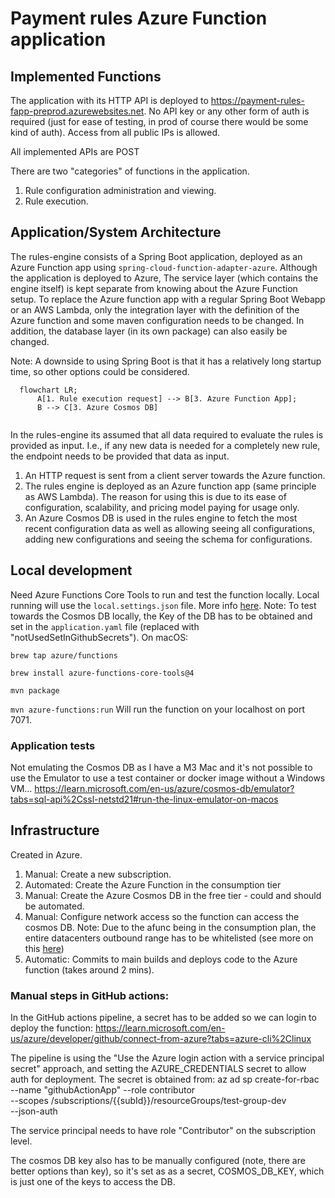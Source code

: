 # Payment rules Azure Function application

## Implemented Functions
The application with its HTTP API is deployed to https://payment-rules-fapp-preprod.azurewebsites.net. No API key or any other form of auth
is required (just for ease of testing, in prod of course there would be some kind of auth). Access from all public IPs is allowed. 

All implemented APIs are
POST 

There are two "categories" of functions in the application.
1. Rule configuration administration and viewing. 
2. Rule execution. 



## Application/System Architecture
The rules-engine consists of a Spring Boot application, deployed as an Azure Function app using `spring-cloud-function-adapter-azure`. 
Although the application is deployed to Azure, The service layer (which contains the engine itself) is kept separate from 
knowing about the Azure Function setup. To replace the Azure function app with a regular Spring Boot Webapp or an AWS Lambda, 
only the integration layer with the definition of the Azure function and some maven configuration needs to be changed.
In addition, the database layer (in its own package) can also easily be changed. 

Note: A downside to using Spring Boot is that it has a relatively long startup time, so other options could be considered.

```mermaid
  flowchart LR;
      A[1. Rule execution request] --> B[3. Azure Function App];
      B --> C[3. Azure Cosmos DB]
      
```

In the rules-engine its assumed that all data required to evaluate the rules is provided as input. 
I.e., if any new data is needed for a completely new rule, the endpoint needs to be provided that data as input. 

1. An HTTP request is sent from a client server towards the Azure function.
2. The rules engine is deployed as an Azure function app (same principle as AWS Lambda). The reason for using this is due to its 
ease of configuration, scalability, and pricing model paying for usage only. 
3. An Azure Cosmos DB is used in the rules engine to fetch the most recent configuration data as well as allowing seeing all configurations, adding new configurations and seeing the schema for configurations.



## Local development

Need Azure Functions Core Tools to run and test the function locally.
Local running will use the `local.settings.json` file. More info [here](https://learn.microsoft.com/en-us/azure/azure-functions/functions-run-local?tabs=macos%2Cisolated-process%2Cnode-v4%2Cpython-v2%2Chttp-trigger%2Ccontainer-apps&pivots=programming-language-java).
Note: To test towards the Cosmos DB locally, the Key of the DB has to be obtained and set in the `application.yaml` file (replaced with "notUsedSetInGithubSecrets").
On macOS:

`
brew tap azure/functions
`

`
brew install azure-functions-core-tools@4
`

`
mvn package
`

`
mvn azure-functions:run
`
 Will run the function on your localhost on port 7071.

### Application tests
Not emulating the Cosmos DB as I have a M3 Mac and it's not possible to use the Emulator to
use a test container or docker image without a Windows VM...
https://learn.microsoft.com/en-us/azure/cosmos-db/emulator?tabs=sql-api%2Cssl-netstd21#run-the-linux-emulator-on-macos 



## Infrastructure
Created in Azure.

1. Manual: Create a new subscription.
2. Automated: Create the Azure Function in the consumption tier
3. Manual: Create the Azure Cosmos DB in the free tier - could and should be automated.
4. Manual: Configure network access so the function can access the cosmos DB.
Note: Due to the afunc being in the consumption plan, the entire datacenters outbound range has to be whitelisted (see more on this [here](https://learn.microsoft.com/en-gb/azure/azure-functions/ip-addresses?tabs=portal#find-outbound-ip-addresses))
5. Automatic: Commits to main builds and deploys code to the Azure function (takes around 2 mins).


### Manual steps in GitHub actions:

In the GitHub actions pipeline, a secret has to be added so we can login to deploy the function:
https://learn.microsoft.com/en-us/azure/developer/github/connect-from-azure?tabs=azure-cli%2Clinux

The pipeline is using the "Use the Azure login action with a service principal secret" approach, and setting
the AZURE_CREDENTIALS secret to allow auth for deployment. The secret is obtained from:
az ad sp create-for-rbac --name "githubActionApp" --role contributor \
--scopes /subscriptions/{{subId}}/resourceGroups/test-group-dev  \
--json-auth

The service principal needs to have role "Contributor" on the subscription level. 

The cosmos DB key also has to be manually configured (note, there are better options than key), 
so it's set as as a secret, COSMOS_DB_KEY, which is just one of the keys to access the DB. 